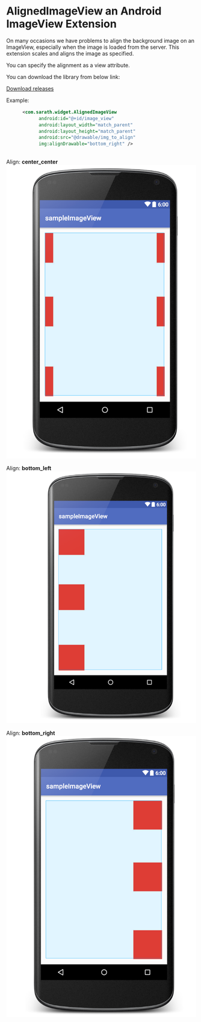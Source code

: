 # AlignedImageView an Android ImageView Extension
 
 On many occasions we have problems to align the background image on an ImageView, especially when the image is loaded from the server.
 This extension scales and aligns the image as specified.
  
  You can specify the alignment as a view attribute. 
  
  You can download the library from below link:
  
  
  [Download releases](https://github.com/sarathdr/sampleImageView/releases)
  
  
  Example:
  
```xml
      <com.sarath.widget.AlignedImageView
            android:id="@+id/image_view"
            android:layout_width="match_parent"
            android:layout_height="match_parent"
            android:src="@drawable/img_to_align"
            img:alignDrawable="bottom_right" />
    
```
  
  Align: **center_center**
  ![alt center_center](screens/center_center.png "Center Center")
  

  Align: **bottom_left**
    ![alt bottom_left](screens/bottom_left.png "Bottom Left")
    
    
  Align: **bottom_right**
    ![alt bottom_right](screens/bottom_right.png "Bottom Right")